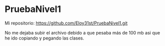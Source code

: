 # PruebaNivel1
Mi repositorio: https://github.com/Eloy31st/PruebaNivel1.git

No me dejaba subir el archivo debido a que pesaba más de 100 mb asi que he ido copiando y pegando las clases.
